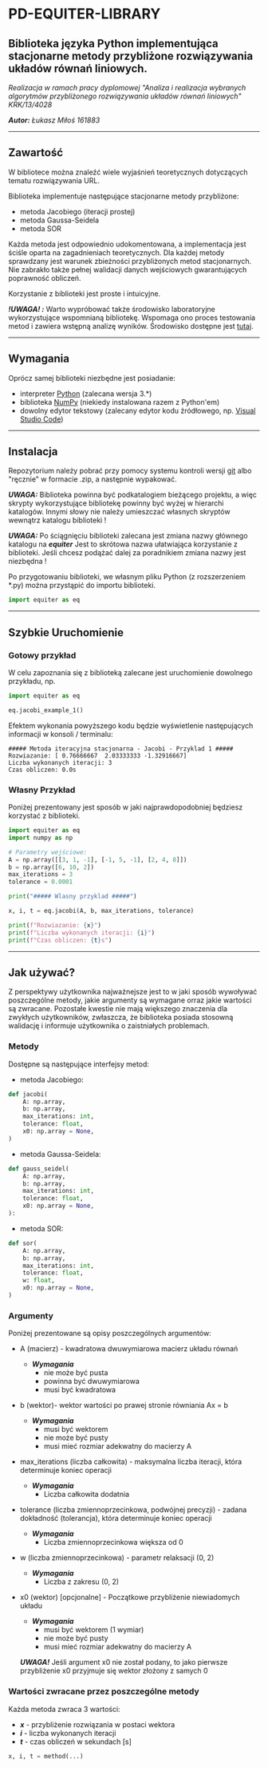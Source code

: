 # PD-EQUITER-LIBRARY

Biblioteka języka Python implementująca stacjonarne metody przybliżone rozwiązywania układów równań liniowych.
---

*Realizacja w ramach pracy dyplomowej "Analiza i realizacja wybranych algorytmów przybliżonego rozwiązywania układów równań liniowych" KRK/13/4028*

***Autor:** Łukasz Miłoś 161883*

---
 
## Zawartość 

W bibliotece można znaleźć wiele wyjaśnień teoretycznych dotyczących tematu rozwiązywania URL.

Biblioteka implementuje następujące stacjonarne metody przybliżone:
- metoda Jacobiego (iteracji prostej)
- metoda Gaussa-Seidela
- metoda SOR

Każda metoda jest odpowiednio udokomentowana, a implementacja jest ściśle oparta na zagadnieniach teoretycznych. Dla każdej metody sprawdzany jest warunek zbieżności przybliżonych metod stacjonarnych. Nie zabrakło także pełnej walidacji danych wejściowych gwarantujących poprawność obliczeń.

Korzystanie z biblioteki jest proste i intuicyjne.


***!UWAGA! :***
Warto wypróbować także środowisko laboratoryjne wykorzystujące wspomnianą bibliotekę. Wspomaga ono proces testowania metod i zawiera wstępną analizę wyników. Środowisko dostępne jest [tutaj](https://github.com/Coolxer/PD-EXPERIMENTOR).

---

## Wymagania

Oprócz samej biblioteki niezbędne jest posiadanie:
- interpreter [Python](https://www.python.org/downloads/) (zalecana wersja 3.*)
- biblioteka [NumPy](https://numpy.org/install/) (niekiedy instalowana razem z Python'em)
- dowolny edytor tekstowy (zalecany edytor kodu źródłowego, np. [Visual Studio Code](https://code.visualstudio.com/))

---

## Instalacja

Repozytorium należy pobrać przy pomocy systemu kontroli wersji [git](https://git-scm.com/) albo "ręcznie" w formacie .zip, a następnie wypakować.

***UWAGA:*** Biblioteka powinna być podkatalogiem bieżącego projektu, a więc skrypty wykorzystujące bibliotekę powinny być wyżej w hierarchi katalogów. Innymi słowy nie należy umieszczać własnych skryptów wewnątrz katalogu biblioteki !

***UWAGA:*** Po ściągnięciu biblioteki zalecana jest zmiana nazwy głównego katalogu na ***equiter*** Jest to skrótowa nazwa ułatwiająca korzystanie z biblioteki. Jeśli chcesz podążać dalej za poradnikiem zmiana nazwy jest niezbędna !

Po przygotowaniu biblioteki, we własnym pliku Python (z rozszerzeniem *.py) można przystąpić do importu biblioteki.

```python
import equiter as eq
```

---

## Szybkie Uruchomienie

### Gotowy przykład

W celu zapoznania się z biblioteką zalecane jest uruchomienie dowolnego przykładu, np.


```python
import equiter as eq

eq.jacobi_example_1()
```

Efektem wykonania powyższego kodu będzie wyświetlenie następujących informacji w konsoli / terminalu:

```console
##### Metoda iteracyjna stacjonarna - Jacobi - Przyklad 1 #####
Rozwiazanie: [ 0.76666667  2.03333333 -1.32916667]
Liczba wykonanych iteracji: 3
Czas obliczen: 0.0s
```

### Własny Przykład

Poniżej prezentowany jest sposób w jaki najprawdopodobniej będziesz korzystać z biblioteki.

```python
import equiter as eq
import numpy as np

# Parametry wejściowe:
A = np.array([[3, 1, -1], [-1, 5, -1], [2, 4, 8]])
b = np.array([6, 10, 2])
max_iterations = 3
tolerance = 0.0001

print("##### Wlasny przyklad #####")

x, i, t = eq.jacobi(A, b, max_iterations, tolerance)

print(f"Rozwiazanie: {x}")
print(f"Liczba wykonanych iteracji: {i}")
print(f"Czas obliczen: {t}s")
```

---

## Jak używać?

Z perspektywy użytkownika najważnejsze jest to w jaki sposób wywoływać poszczególne metody, jakie argumenty są wymagane orraz jakie wartości są zwracane. Pozostałe kwestie nie mają większego znaczenia dla zwykłych użytkowników, zwłaszcza, że biblioteka posiada stosowną walidację i informuje użytkownika o zaistniałych problemach.

### Metody
Dostępne są następujące interfejsy metod:
- metoda Jacobiego:

```python
def jacobi(
    A: np.array,
    b: np.array,
    max_iterations: int,
    tolerance: float,
    x0: np.array = None,
)
```

- metoda Gaussa-Seidela:

```python
def gauss_seidel(
    A: np.array,
    b: np.array,
    max_iterations: int,
    tolerance: float,
    x0: np.array = None,
):
```

- metoda SOR:
```python
def sor(
    A: np.array,
    b: np.array,
    max_iterations: int,
    tolerance: float,
    w: float,
    x0: np.array = None,
)
```

### Argumenty
Poniżej prezentowane są opisy poszczególnych argumentów:
- A (macierz) - kwadratowa dwuwymiarowa macierz układu równań
    - ***Wymagania***
      - nie może być pusta
      - powinna być dwuwymiarowa
      - musi być kwadratowa

- b (wektor)- wektor wartości po prawej stronie równiania Ax = b
	- ***Wymagania***
      - musi być wektorem
      - nie może być pusty
      - musi mieć rozmiar adekwatny do macierzy A
  
- max_iterations (liczba całkowita) - maksymalna liczba iteracji, która determinuje koniec operacji
	- ***Wymagania***
      - Liczba całkowita dodatnia

- tolerance (liczba zmiennoprzecinkowa, podwójnej precyzji) - zadana dokładność (tolerancja), która determinuje koniec operacji
	- ***Wymagania***
      - Liczba zmiennoprzecinkowa większa od 0

- w (liczba zmiennoprzecinkowa) - parametr relaksacji (0, 2)
	- ***Wymagania***
      - Liczba z zakresu (0, 2)

- x0 (wektor) [opcjonalne] - Początkowe przybliżenie niewiadomych układu
	- ***Wymagania***
      - musi być wektorem (1 wymiar)
      - nie może być pusty
      - musi mieć rozmiar adekwatny do macierzy A

  ***UWAGA!*** Jeśli argument x0 nie został podany, to jako pierwsze przybliżenie x0 przyjmuje się wektor złożony z samych 0

### Wartości zwracane przez poszczególne metody

Każda metoda zwraca 3 wartości:
- ***x*** - przybliżenie rozwiązania w postaci wektora
- ***i*** - liczba wykonanych iteracji
- ***t*** - czas obliczeń w sekundach [s]

```python
x, i, t = method(...)
```
